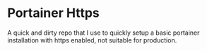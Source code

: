 # Portainer Https
A quick and dirty repo that I use to quickly setup a basic portainer installation with https enabled, not suitable for production.